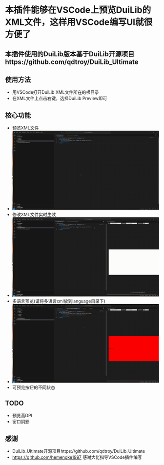 # 本插件能够在VSCode上预览DuiLib的XML文件，这样用VSCode编写UI就很方便了

## 本插件使用的DuiLib版本基于DuiLib开源项目https://github.com/qdtroy/DuiLib_Ultimate

## 使用方法
- 用VSCode打开DuiLib XML文件所在的根目录
- 在XML文件上点击右键，选择DuiLib Preview即可

## 核心功能
- 预览XML文件
- ![overview](./assets/preview.gif)
- 修改XML文件实时生效
- ![overview](./assets/edit.gif)
- 多语言预览(请将多语言xml放到language目录下)
- ![overview](./assets/multi_language.gif)
- 可预览按钮的不同状态
## TODO
- 预览高DPI
- 窗口阴影
## 感谢
- DuiLib_Ultimate开源项目https://github.com/qdtroy/DuiLib_Ultimate
- https://github.com/hemengke1997 感谢大佬指导VSCode插件编写
